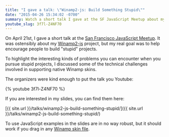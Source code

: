```yaml
---
title: "I gave a talk: \"Winamp2-js: Build Something Stupid\""
date: "2015-04-26 15:34:02 -0700"
summary: Watch a short talk I gave at the SF JavaScript Meetup about my Winamp2-js project.
youtube_slug: 3f7l-Z4NF70
---
```


On April 21st, I gave a short talk at the [San Francisco JavaScript
Meetup](http://www.meetup.com/jsmeetup/). It was ostensibly about my
[Winamp2-js](/projects/winamp2-js/) project, but my
real goal was to help encourage people to build "stupid" projects.

To highlight the interesting kinds of problems you can encounter when you
pursue stupid projects, I discussed some of the technical challenges involved
in supporting native Winamp skins.

The organizers were kind enough to put the talk you Youtube:

{% youtube 3f7l-Z4NF70 %}

If you are interested in my slides, you can find them here:

[{{ site.url }}/talks/winamp2-js-build-something-stupid/]({{ site.url }}/talks/winamp2-js-build-something-stupid/)

To use JavaScript examples in the slides are in no way robust, but it should
work if you drag in any [Winamp skin
file](https://github.com/captbaritone/winamp-skins/raw/master/v2/base-2.91.wsz).
